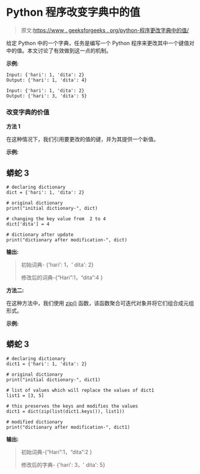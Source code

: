 # Python 程序改变字典中的值

> 原文:[https://www . geeksforgeeks . org/python-程序更改字典中的值/](https://www.geeksforgeeks.org/python-program-to-change-values-in-a-dictionary/)

给定 Python 中的一个字典，任务是编写一个 Python 程序来更改其中一个键值对中的值。本文讨论了有效做到这一点的机制。

**示例:**

```
Input: {'hari': 1, 'dita': 2}
Output: {'hari': 1, 'dita': 4}

Input: {'hari': 1, 'dita': 2}
Output: {'hari': 3, 'dita': 5}
```

### 改变字典的价值

**方法 1**

在这种情况下，我们引用要更改的值的键，并为其提供一个新值。

**示例:**

## 蟒蛇 3

```
# declaring dictionary
dict = {'hari': 1, 'dita': 2}

# original dictionary
print("initial dictionary-", dict)

# changing the key value from  2 to 4
dict['dita'] = 4

# dictionary after update
print("dictionary after modification-", dict)
```

**输出:**

> 初始词典- {'hari': 1，' dita': 2}
> 
> 修改后的词典-{“Hari”:1，“dita”:4 }

**方法二:**

在这种方法中，我们使用 [zip()](https://www.geeksforgeeks.org/zip-in-python/) 函数，该函数聚合可迭代对象并将它们组合成元组形式。

**示例:**

## 蟒蛇 3

```
# declaring dictionary
dict1 = {'hari': 1, 'dita': 2}

# original dictionary
print("initial dictionary-", dict1)

# list of values which will replace the values of dict1
list1 = [3, 5]

# this preserves the keys and modifies the values
dict1 = dict(zip(list(dict1.keys()), list1))

# modified dictionary
print("dictionary after modification-", dict1)
```

**输出:**

> 初始词典-{“Hari”:1，“dita”:2 }
> 
> 修改后的字典- {'hari': 3，' dita': 5}